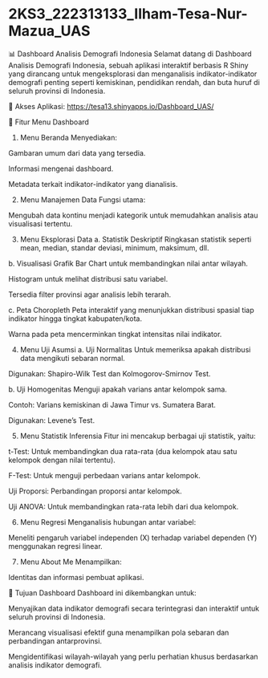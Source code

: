 # 2KS3_222313133_Ilham-Tesa-Nur-Mazua_UAS
📊 Dashboard Analisis Demografi Indonesia
Selamat datang di Dashboard Analisis Demografi Indonesia, sebuah aplikasi interaktif berbasis R Shiny yang dirancang untuk mengeksplorasi dan menganalisis indikator-indikator demografi penting seperti kemiskinan, pendidikan rendah, dan buta huruf di seluruh provinsi di Indonesia.

🔗 Akses Aplikasi: https://tesa13.shinyapps.io/Dashboard_UAS/

🧭 Fitur Menu Dashboard
1. Menu Beranda
Menyediakan:

Gambaran umum dari data yang tersedia.

Informasi mengenai dashboard.

Metadata terkait indikator-indikator yang dianalisis.

2. Menu Manajemen Data
Fungsi utama:

Mengubah data kontinu menjadi kategorik untuk memudahkan analisis atau visualisasi tertentu.

3. Menu Eksplorasi Data
a. Statistik Deskriptif
Ringkasan statistik seperti mean, median, standar deviasi, minimum, maksimum, dll.

b. Visualisasi Grafik
Bar Chart untuk membandingkan nilai antar wilayah.

Histogram untuk melihat distribusi satu variabel.

Tersedia filter provinsi agar analisis lebih terarah.

c. Peta Choropleth
Peta interaktif yang menunjukkan distribusi spasial tiap indikator hingga tingkat kabupaten/kota.

Warna pada peta mencerminkan tingkat intensitas nilai indikator.

4. Menu Uji Asumsi
a. Uji Normalitas
Untuk memeriksa apakah distribusi data mengikuti sebaran normal.

Digunakan: Shapiro-Wilk Test dan Kolmogorov-Smirnov Test.

b. Uji Homogenitas
Menguji apakah varians antar kelompok sama.

Contoh: Varians kemiskinan di Jawa Timur vs. Sumatera Barat.

Digunakan: Levene’s Test.

5. Menu Statistik Inferensia
Fitur ini mencakup berbagai uji statistik, yaitu:

t-Test: Untuk membandingkan dua rata-rata (dua kelompok atau satu kelompok dengan nilai tertentu).

F-Test: Untuk menguji perbedaan varians antar kelompok.

Uji Proporsi: Perbandingan proporsi antar kelompok.

Uji ANOVA: Untuk membandingkan rata-rata lebih dari dua kelompok.

6. Menu Regresi
Menganalisis hubungan antar variabel:

Meneliti pengaruh variabel independen (X) terhadap variabel dependen (Y) menggunakan regresi linear.

7. Menu About Me
Menampilkan:

Identitas dan informasi pembuat aplikasi.

🎯 Tujuan Dashboard
Dashboard ini dikembangkan untuk:

Menyajikan data indikator demografi secara terintegrasi dan interaktif untuk seluruh provinsi di Indonesia.

Merancang visualisasi efektif guna menampilkan pola sebaran dan perbandingan antarprovinsi.

Mengidentifikasi wilayah-wilayah yang perlu perhatian khusus berdasarkan analisis indikator demografi.
